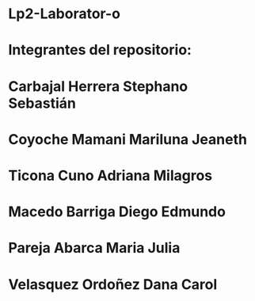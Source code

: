 # Lp2-Laborator-o
# Integrantes del repositorio:
# Carbajal Herrera Stephano Sebastián 
# Coyoche Mamani Mariluna Jeaneth 
# Ticona Cuno Adriana Milagros 
# Macedo Barriga Diego Edmundo 
# Pareja Abarca Maria Julia
# Velasquez Ordoñez Dana Carol
